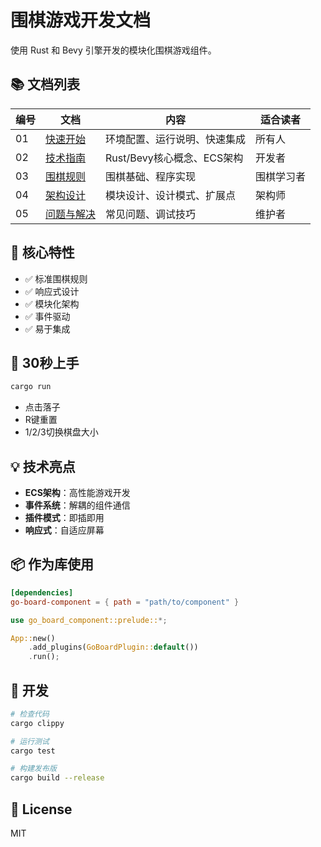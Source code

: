 # 围棋游戏开发文档

使用 Rust 和 Bevy 引擎开发的模块化围棋游戏组件。

## 📚 文档列表

| 编号 | 文档 | 内容 | 适合读者 |
|------|------|------|----------|
| 01 | [快速开始](01_快速开始.md) | 环境配置、运行说明、快速集成 | 所有人 |
| 02 | [技术指南](02_技术指南.md) | Rust/Bevy核心概念、ECS架构 | 开发者 |
| 03 | [围棋规则](03_围棋规则.md) | 围棋基础、程序实现 | 围棋学习者 |
| 04 | [架构设计](04_架构设计.md) | 模块设计、设计模式、扩展点 | 架构师 |
| 05 | [问题与解决](05_问题与解决.md) | 常见问题、调试技巧 | 维护者 |

## 🎯 核心特性

- ✅ 标准围棋规则
- ✅ 响应式设计
- ✅ 模块化架构
- ✅ 事件驱动
- ✅ 易于集成

## 🚀 30秒上手

```bash
cargo run
```

- 点击落子
- R键重置
- 1/2/3切换棋盘大小

## 💡 技术亮点

- **ECS架构**：高性能游戏开发
- **事件系统**：解耦的组件通信
- **插件模式**：即插即用
- **响应式**：自适应屏幕

## 📦 作为库使用

```toml
[dependencies]
go-board-component = { path = "path/to/component" }
```

```rust
use go_board_component::prelude::*;

App::new()
    .add_plugins(GoBoardPlugin::default())
    .run();
```

## 🔧 开发

```bash
# 检查代码
cargo clippy

# 运行测试
cargo test

# 构建发布版
cargo build --release
```

## 📄 License

MIT